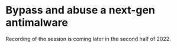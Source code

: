 # Bypass and abuse a next-gen antimalware

Recording of the session is coming later in the second half of 2022.

